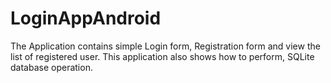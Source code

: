 # LoginAppAndroid
The Application contains simple Login form, Registration form and view the list of registered user. This application also shows how to perform, SQLite database operation. 
